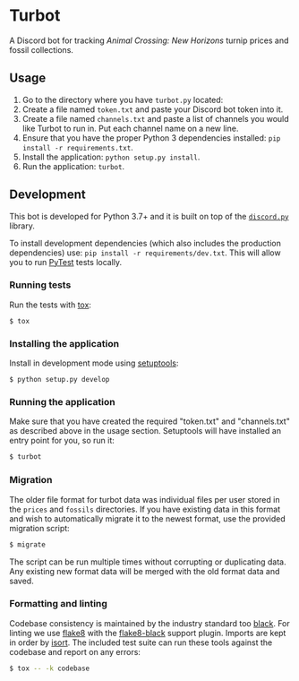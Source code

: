 # Turbot

A Discord bot for tracking _Animal Crossing: New Horizons_ turnip prices and fossil collections.

## Usage

1. Go to the directory where you have `turbot.py` located:
2. Create a file named `token.txt` and paste your Discord bot token into it.
3. Create a file named `channels.txt` and paste a list of channels you would like Turbot to run in. Put each channel name on a new line.
4. Ensure that you have the proper Python 3 dependencies installed: `pip install -r requirements.txt`.
5. Install the application: `python setup.py install`.
6. Run the application: `turbot`.

## Development

This bot is developed for Python 3.7+ and it is built on top of the [`discord.py`](https://github.com/Rapptz/discord.py) library.

To install development dependencies (which also includes the production dependencies) use: `pip install -r requirements/dev.txt`. This will allow you to run [PyTest](https://docs.pytest.org/en/latest/) tests locally.

### Running tests

Run the tests with [tox](https://tox.readthedocs.io/en/latest/):

```shell
$ tox
```

### Installing the application

Install in development mode using [setuptools](https://setuptools.readthedocs.io/en/latest/):

```shell
$ python setup.py develop
```

### Running the application

Make sure that you have created the required "token.txt" and "channels.txt" as described above in the usage section. Setuptools will have installed an entry point for you, so run it:

```bash
$ turbot
```

### Migration

The older file format for turbot data was individual files per user stored in the `prices` and `fossils` directories. If you have existing data in this format and wish to automatically migrate it to the newest format, use the provided migration script:

```bash
$ migrate
```

The script can be run multiple times without corrupting or duplicating data. Any existing new format data will be merged with the old format data and saved.

### Formatting and linting

Codebase consistency is maintained by the industry standard too [black](https://black.readthedocs.io/en/stable/). For linting we use [flake8](https://flake8.pycqa.org/en/latest/) with the [flake8-black](https://pypi.org/project/flake8-black/) support plugin. Imports are kept in order by [isort](https://timothycrosley.github.io/isort/). The included test suite can run these tools against the codebase and report on any errors:

```bash
$ tox -- -k codebase
```
